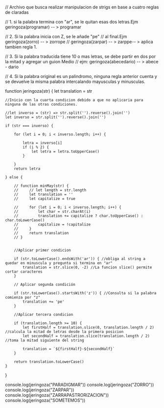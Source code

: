 // Archivo que busca realizar manipulacion de strigs en base a cuatro reglas de claradas

// 1. si la palabra termina con "ar", se le quitan esas dos letras.Ejm geringoza(programar) -- > programar

// 2. Si la palabra inicia con Z, se le añade "pe"
// al final.Ejm geringoza(zorro) -- > zorrope
// geringoza(zarpar) -- > zarppe-- > aplica tambien regla 1.

// 3. Si la palabra traducida tiene 10 o mas letras, se debe partir en dos por la mitad y agregar un guion Medio
// ejm: geringoza(abecedario) -- > abece - dario

// 4. Si la palabra original es un palindromo, ninguna regla anterior cuenta y se devuelve la misma palabra intercalando mayusculas y minusculas.

function jeringoza(str) {
    let translation = str

    //Inicio con la cuarta condicion debido a que no aplicaria para ninguna de las otras condiciones.

    //let inverso = (str) => str.split('').reverse().join('')
    let inverso = str.split('').reverse().join('')

    if (str === inverso) {

        for (let i = 0; i < inverso.length; i++) {

            letra = inverso[i]
            if (i % 2) {
                let letra = letra.toUpperCase()
            }

        }
        return letra

    } else {

        // function minMay(str) {
        //     // let length = str.length
        //     let translation = ''
        //     let capitalize = true

        //     for (let i = 0; i < inverso.length; i++) {
        //         let char = str.charAt(i)
        //         translation += capitalize ? char.toUpperCase() : char.toLowerCase()
        //         capitalize = !capitalize
        //     }
        //     return translation
        // }


        //Aplicar primer condicion

        if (str.toLowerCase().endsWith('ar')) { //obliga al string a quedar en minuscula y pregunta si termina en "ar"
            translation = str.slice(0, -2) //La funcion slice() permite cortar caracteres
        }

        // Aplicar segunda condición

        if (str.toLowerCase().startsWith('z')) { //Consulta si la palabra comienza por "z"
            translation += 'pe'
        }

        //Aplicar tercera condicion

        if (translation.length >= 10) {
            let firstHalf = translation.slice(0, translation.length / 2) //calcula la mitad de letras desde la primera posicion
            let secondHalf = translation.slice(translation.length / 2) //toma la mitad siguiente del string

            translation = `${firstHalf}-${secondHalf}`
        }

        return translation.toLowerCase()
    }
}

console.log(jeringoza("PARADIGMAR"))
console.log(jeringoza("ZORRO"))
console.log(jeringoza("ZARPAR"))
console.log(jeringoza("ZARRAPASTRORIZACION"))
console.log(jeringoza("SOMETEMOS"))